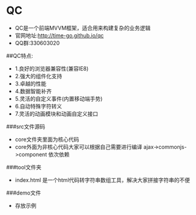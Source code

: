 # QC
+ QC是一个前端MVVM框架，适合用来构建复杂的业务逻辑
+ 官网地址:http://time-go.github.io/qc
+ QQ群:330603020

##QC特点:
+ 1.良好的浏览器兼容性(兼容IE8)
+ 2.强大的组件化支持
+ 3.卓越的性能
+ 4.数据智能补齐
+ 5.灵活的自定义事件(内置移动端手势)
+ 6.自动特殊字符转义
+ 7.灵活的动画模块和动画自定义接口

###src文件源码
+ core文件夹里面为核心代码
+ core外面为非核心代码大家可以根据自己需要进行编译 ajax->commonjs->component 依次依赖

###tool文件夹
+ index.html 是一个html代码转字符串数组工具，解决大家拼接字符串的不便

###demo文件
+ 存放示例

